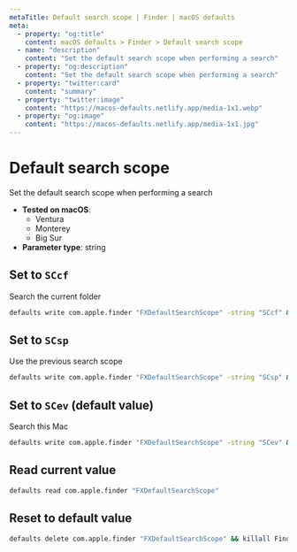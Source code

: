 ```yaml
---
metaTitle: Default search scope | Finder | macOS defaults
meta:
  - property: "og:title"
    content: macOS defaults > Finder > Default search scope
  - name: "description"
    content: "Set the default search scope when performing a search"
  - property: "og:description"
    content: "Set the default search scope when performing a search"
  - property: "twitter:card"
    content: "summary"
  - property: "twitter:image"
    content: "https://macos-defaults.netlify.app/media-1x1.webp"
  - property: "og:image"
    content: "https://macos-defaults.netlify.app/media-1x1.jpg"
---
```

# Default search scope

Set the default search scope when performing a search

<!-- break lists -->

- **Tested on macOS**:
  * Ventura
  * Monterey
  * Big Sur
- **Parameter type**: string

## Set to `SCcf`

Search the current folder

```bash
defaults write com.apple.finder "FXDefaultSearchScope" -string "SCcf" && killall Finder
```

## Set to `SCsp`

Use the previous search scope

```bash
defaults write com.apple.finder "FXDefaultSearchScope" -string "SCsp" && killall Finder
```

## Set to `SCev` (default value)

Search this Mac

```bash
defaults write com.apple.finder "FXDefaultSearchScope" -string "SCev" && killall Finder
```

## Read current value
```bash
defaults read com.apple.finder "FXDefaultSearchScope"
```

## Reset to default value
```bash
defaults delete com.apple.finder "FXDefaultSearchScope" && killall Finder
```
